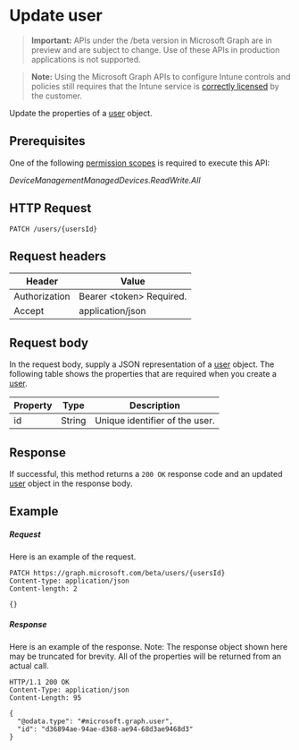 ﻿# Update user

> **Important:** APIs under the /beta version in Microsoft Graph are in preview and are subject to change. Use of these APIs in production applications is not supported.

> **Note:** Using the Microsoft Graph APIs to configure Intune controls and policies still requires that the Intune service is [correctly licensed](https://go.microsoft.com/fwlink/?linkid=839381) by the customer.

Update the properties of a [user](../resources/intune_devicefe_user.md) object.
## Prerequisites
One of the following [permission scopes](https://developer.microsoft.com/en-us/graph/docs/authorization/permission_scopes) is required to execute this API:

*DeviceManagementManagedDevices.ReadWrite.All*
## HTTP Request
<!-- {
  "blockType": "ignored"
}
-->
```http
PATCH /users/{usersId}
```

## Request headers
|Header|Value|
|---|---|
|Authorization|Bearer &lt;token&gt; Required.|
|Accept|application/json|

## Request body
In the request body, supply a JSON representation of a [user](../resources/intune_devicefe_user.md) object.
The following table shows the properties that are required when you create a [user](../resources/intune_devicefe_user.md).

|Property|Type|Description|
|---|---|---|
|id|String|Unique identifier of the user.|

## Response

If successful, this method returns a `200 OK` response code and an updated [user](../resources/intune_devicefe_user.md) object in the response body.

## Example

##### Request

Here is an example of the request.
```http
PATCH https://graph.microsoft.com/beta/users/{usersId}
Content-type: application/json
Content-length: 2

{}
```

##### Response

Here is an example of the response. Note: The response object shown here may be truncated for brevity. All of the properties will be returned from an actual call.
```http
HTTP/1.1 200 OK
Content-Type: application/json
Content-Length: 95

{
  "@odata.type": "#microsoft.graph.user",
  "id": "d36894ae-94ae-d368-ae94-68d3ae9468d3"
}
```



